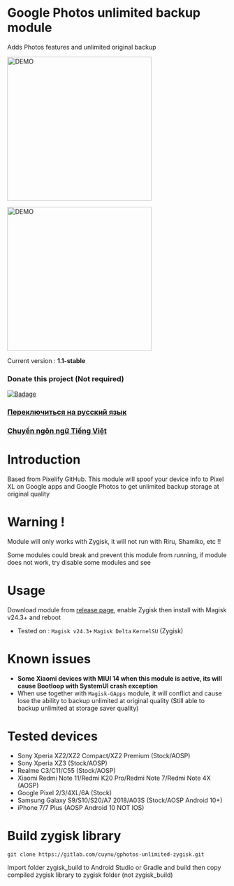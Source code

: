 # Google Photos unlimited backup module
Adds Photos features and unlimited original backup

<a href="https://gitlab.com/cuynu/gphotos-unlimited-zygisk#usage">
<img alt="DEMO" src="https://github.com/cuynu/gphotos-unlimited-zygisk/assets/90895715/ac4b0200-88f2-4082-b8cb-44d7742258e2" width="330" height="330" />
</a>

</p>

<a href="https://gitlab.com/cuynu/gphotos-unlimited-zygisk#usage">
<img alt="DEMO" src="https://github.com/cuynu/gphotos-unlimited-zygisk/assets/90895715/305700fc-79cb-4391-a038-0da186a66759" width="330" height="330" />
</a>

</p>

Current version : **1.1-stable**

### Donate this project (Not required)
<p align="left">
    <a href="https://github.com/sponsors/cuynu"><img src="https://img.shields.io/badge/Support%20Project-%E2%9D%A4-%23db61a2.svg?&logo=github&logoColor=white&labelColor=181717&style=flat-square" alt="Badage"></img></a>


### [Переключиться на русский язык](https://gitlab.com/cuynu/gphotos-unlimited-zygisk/-/wikis/RU)

### [Chuyển ngôn ngữ Tiếng Việt](https://gitlab.com/cuynu/gphotos-unlimited-zygisk/-/wikis/VI)

# Introduction 
Based from Pixelify GitHub. This module will spoof your device info to Pixel XL on Google apps and Google Photos to get unlimited backup storage at original quality

# Warning !
Module will only works with Zygisk, it will not run with Riru, Shamiko, etc !!

Some modules could break and prevent this module from running, if module does not work, try disable some modules and see

# Usage 
Download module from [release page](https://gitlab.com/cuynu/gphotos-unlimited-zygisk/-/releases), enable Zygisk then install with Magisk v24.3+ and reboot
- Tested on : `Magisk v24.3+` `Magisk Delta` `KernelSU` (Zygisk)

# Known issues 
- **Some Xiaomi devices with MIUI 14 when this module is active, its will cause Bootloop with SystemUI crash exception**
- When use together with `Magisk-GApps` module, it will conflict and cause lose the ability to backup unlimited at original quality (Still able to backup unlimited at storage saver quality)

# Tested devices
- Sony Xperia XZ2/XZ2 Compact/XZ2 Premium (Stock/AOSP)
- Sony Xperia XZ3 (Stock/AOSP)
- Realme C3/C11/C55 (Stock/AOSP)
- Xiaomi Redmi Note 11/Redmi K20 Pro/Redmi Note 7/Redmi Note 4X (AOSP)
- Google Pixel 2/3/4XL/6A (Stock)
- Samsung Galaxy S9/S10/S20/A7 2018/A03S (Stock/AOSP Android 10+)
- iPhone 7/7 Plus (AOSP Android 10 NOT IOS)

# Build zygisk library
`git clone https://gitlab.com/cuynu/gphotos-unlimited-zygisk.git`

Import folder zygisk_build to Android Studio or Gradle and build then copy compiled zygisk library to zygisk folder (not zygisk_build)

